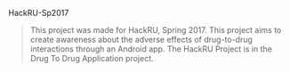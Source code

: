 HackRU-Sp2017
>This project was made for HackRU, Spring 2017.
>This project aims to create awareness about the adverse effects of drug-to-drug interactions through an Android app.
>The HackRU Project is in the Drug To Drug Application project.
